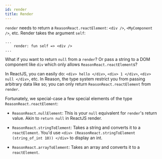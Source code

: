 ```yaml
---
id: render
title: Render
---
```


`render` needs to return a `ReasonReact.reactElement`: `<div />`, `<MyComponent />`, etc. Render takes the argument `self`:

```reason
...
    render: fun self => <div />
...
```

What if you want to return `null` from a `render`? Or pass a string to a DOM component like `div` which only allows `ReasonReact.reactElement`s?

In ReactJS, you can easily do: `<div> hello </div>`, `<div> 1 </div>`, `<div> null </div>`, etc. In Reason, the type system restrict you from passing arbitrary data like so; you can only return `ReasonReact.reactElement` from `render`.

Fortunately, we special-case a few special elements of the type `ReasonReact.reactElement`:

- `ReasonReact.nullElement`: This is your `null` equivalent for `render`'s return value. Akin to `return null` in ReactJS render.

- `ReasonReact.stringToElement`: Takes a string and converts it to a `reactElement`. You'd use `<div> (ReasonReact.stringToElement (string_of_int 10)) </div>` to display an int.

- `ReasonReact.arrayToElement`: Takes an array and converts it to a `reactElement`.
